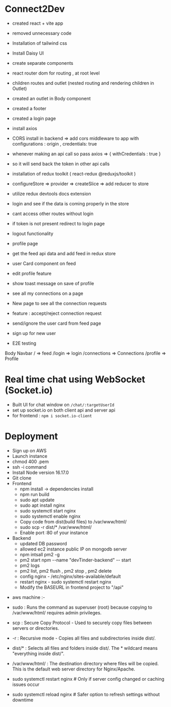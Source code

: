 # Connect2Dev

- created react + vite app
- removed unnecessary code 
- Installation of tailwind css
- Install Daisy UI
- create separate components
- react router dom for routing , at root level
- children routes and outlet (nested routing and rendering children in Outlet)
- created an outlet in Body component
- created a footer
- created a login page
- install axios
- CORS install in backend => add cors middleware to app with configurations : origin , credentials: true
- whenever making an api call so pass axios => { withCredentials : true }
- so it will send back the token in other api calls
- installation of redux toolkit ( react-redux @reduxjs/toolkit )
- configureStore => provider => createSlice => add reducer to store 
- utilize redux devtools docs extension
- login and see if the data is coming properly in the store
- cant access other routes without login
- if token is not present redirect to login page 
- logout functionality 
- profile page
- get the feed api data and add feed in redux store
- user Card component on feed
- edit profile feature
- show toast message on save of profile 
- see all my connections on a page 
- New page to see all the connection requests
- feature : accept/reject connection request 

- send/ignore the user card from feed page 
- sign up for new user
- E2E testing

Body
  Navbar
  / => feed
  /login => login
  /connections => Connections
  /profile => Profile

# Real time chat using WebSocket (Socket.io)
  - Built UI for chat window on `/chat/:targetUserId`
  - set up socket.io on both client api and server api
  - for frontend : `npm i socket.io-client`

# Deployment
- Sign up on AWS 
- Launch instance
- chmod 400 <secret>.pem
- ssh -i command
- Install Node version 16.17.0
- Git clone
- Frontend    
    - npm install  -> dependencies install
    - npm run build
    - sudo apt update
    - sudo apt install nginx
    - sudo systemctl start nginx
    - sudo systemctl enable nginx
    - Copy code from dist(build files) to /var/www/html/
    - sudo scp -r dist/* /var/www/html/
    - Enable port :80 of your instance
- Backend
    - updated DB password
    - allowed ec2 instance public IP on mongodb server
    - npm intsall pm2 -g
    - pm2 start npm --name "devTinder-backend" -- start
    - pm2 logs
    - pm2 list, pm2 flush <name> , pm2 stop <name>, pm2 delete <name>
    - config nginx - /etc/nginx/sites-available/default
    - restart nginx - sudo systemctl restart nginx
    - Modify the BASEURL in frontend project to "/api"

* aws machine :-
- sudo :	Runs the command as superuser (root) because copying to /var/www/html/ requires admin privileges.
- scp :	Secure Copy Protocol - Used to securely copy files between servers or directories.
- -r	: Recursive mode - Copies all files and subdirectories inside dist/.
- dist/*	: Selects all files and folders inside dist/. The * wildcard means "everything inside dist/".
- /var/www/html/	: The destination directory where files will be copied. This is the default web server directory for Nginx/Apache.

- sudo systemctl restart nginx  # Only if server config changed or caching issues occur
- sudo systemctl reload nginx   # Safer option to refresh settings without downtime

